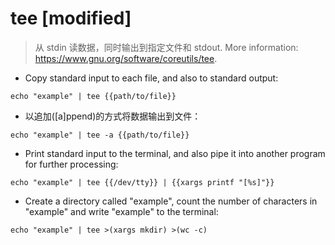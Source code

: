# tee [modified]

> 从 stdin 读数据，同时输出到指定文件和 stdout.
> More information: <https://www.gnu.org/software/coreutils/tee>.

- Copy standard input to each file, and also to standard output:

`echo "example" | tee {{path/to/file}}`

- 以追加([a]ppend)的方式将数据输出到文件：

`echo "example" | tee -a {{path/to/file}}`

- Print standard input to the terminal, and also pipe it into another program for further processing:

`echo "example" | tee {{/dev/tty}} | {{xargs printf "[%s]"}}`

- Create a directory called "example", count the number of characters in "example" and write "example" to the terminal:

`echo "example" | tee >(xargs mkdir) >(wc -c)`
